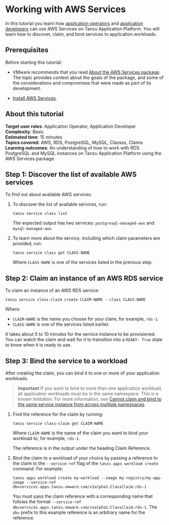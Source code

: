 # Working with AWS Services

In this tutorial you learn how [application operators](../../services-toolkit/reference/terminology-and-user-roles.hbs.md#ao)
and [application developers](../../services-toolkit/reference/terminology-and-user-roles.hbs.md#ad)
can use AWS Services on Tanzu Application Platform.
You will learn how to discover, claim, and bind services to application workloads.

## <a id="prerequisites"></a>Prerequisites

Before starting this tutorial:

- VMware recommends that you read [About the AWS Services package](../concepts/about-package.hbs.md).
  The topic provides context about the goals of the package, and some of the
  considerations and compromises that were made as part of its development.

- [Install AWS Services](../install-aws-services.hbs.md).

## <a id="about"></a> About this tutorial

**Target user roles**:      Application Operator, Application Developer<br />
**Complexity**:             Basic<br />
**Estimated time**:         15 minutes<br />
**Topics covered**:         AWS, RDS, PostgreSQL, MySQL, Classes, Claims<br />
**Learning outcomes**:      An understanding of how to work with RDS PostgreSQL and MySQL instances on Tanzu Application Platform using the AWS Services package<br />

## <a id="discover-services"></a> Step 1: Discover the list of available AWS services

To find out about available AWS services:

1. To discover the list of available services, run:

    ```console
    tanzu service class list
    ```

    The expected output has two services: `postgresql-managed-aws` and `mysql-managed-aws`.

1. To learn more about the service, including which claim parameters are provided, run:

    ```console
    tanzu service class get CLASS-NAME
    ```

    Where `CLASS-NAME` is one of the services listed in the previous step.

## <a id="create-a-claim"></a> Step 2: Claim an instance of an AWS RDS service

To claim an instance of an AWS RDS service:

```console
tanzu service class-claim create CLAIM-NAME --class CLASS-NAME
```

Where:

- `CLAIM-NAME` is the name you choose for your claim, for example, `rds-1`.
- `CLASS-NAME` is one of the services listed earlier.

It takes about 5 to 10 minutes for the service instance to be provisioned.
You can watch the claim and wait for it to transition into a `READY: True` state to know when it is
ready to use.

## <a id="bind-to-workload"></a> Step 3: Bind the service to a workload

After creating the claim, you can bind it to one or more of your application workloads.

> **Important** If you want to bind to more than one application workload, all application workloads
> must be in the same namespace. This is a known limitation. For more information, see
> [Cannot claim and bind to the same service instance from across multiple namespaces](../../services-toolkit/reference/known-limitations.hbs.md#multi-workloads).

1. Find the reference for the claim by running:

    ```console
    tanzu service class-claim get CLAIM-NAME
    ```

    Where `CLAIM-NAME` is the name of the claim you want to bind your workload to, for example, `rds-1`.

    The reference is in the output under the heading Claim Reference.

1. Bind the claim to a workload of your choice by passing a reference to the claim to the `--service-ref`
   flag of the `tanzu apps workload create` command. For example:

    ```console
    tanzu apps workload create my-workload --image my-registry/my-app-image --service-ref db=services.apps.tanzu.vmware.com/v1alpha1:ClassClaim:rds-1
    ```

    You must pass the claim reference with a corresponding name that follows the format
    `--service-ref db=services.apps.tanzu.vmware.com/v1alpha1:ClassClaim:rds-1`.
    The `db=` prefix to this example reference is an arbitrary name for the reference.
